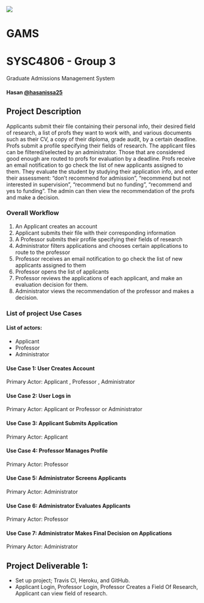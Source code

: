![](https://travis-ci.com/hasanissa25/GAMS.svg?token=HEzWgsEdthBJKxtEKe9t&branch=master)
# GAMS
# SYSC4806 - Group 3

Graduate Admissions Management System
#### Hasan [@hasanissa25](https://github.com/hasanissa25)

## Project Description
Applicants submit their file containing their personal info, their desired field of research, a list of profs they want to work with, and various documents such as their CV, a copy of their diploma, grade audit, by a certain deadline. Profs submit a profile specifying their fields of research. The applicant files can be filtered/selected by an administrator. Those that are considered good enough are routed to profs for evaluation by a deadline. Profs receive an email notification to go check the list of new applicants assigned to them. They evaluate the student by studying their application info, and enter their assessment: “don’t recommend for admission”, “recommend but not interested in supervision”, “recommend but no funding”, “recommend and yes to funding”. The admin can then view the recommendation of the profs and make a decision.

### Overall Workflow 
1. An Applicant creates an account
1. Applicant submits their file with their corresponding information
1. A Professor submits their profile specifying their fields of research
1. Administrator filters applications and chooses certain applications to route to the professor 
1. Professor receives an email notification to go check the list of new applicants assigned to them
1. Professor opens the list of applicants
1. Professor reviews the applications of each applicant, and make an evaluation decision for them.
1. Administrator views the recommendation of the professor and makes a decision.
  
### List of project Use Cases
#### List of actors:
* Applicant
* Professor
* Administrator 

#### Use Case 1: User Creates Account 
Primary Actor: Applicant , Professor , Administrator

#### Use Case 2: User Logs in
Primary Actor: Applicant or Professor or Administrator

#### Use Case 3: Applicant Submits Application
Primary Actor: Applicant

#### Use Case 4: Professor Manages Profile
Primary Actor: Professor

#### Use Case 5: Administrator Screens Applicants
Primary Actor: Administrator

#### Use Case 6: Administrator Evaluates Applicants
Primary Actor: Professor

#### Use Case 7: Administrator Makes Final Decision on Applications
Primary Actor: Administrator


## Project Deliverable 1:
* Set up project; Travis CI, Heroku, and GitHub.
* Applicant Login, Professor Login, Professor Creates a Field Of Research, Applicant can view field of research.

